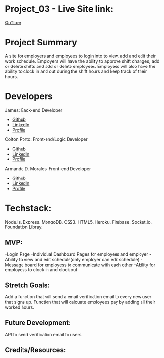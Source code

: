 # Project_03 - Live Site link: 
[OnTime](https://young-coast-74653.herokuapp.com/)

# Project Summary
A site for employers and employees to login into to view, add and edit their work schedule. Employers will have the ability to approve shift changes, add or delete shifts and add or delete employees. Employees will also have the ability to clock in and out during the shift hours and keep track of their hours.

# Developers
James: Back-end Developer
- [Github]()
- [LinkedIn]()
- [Profile]()

Colton Porto: Front-end/Logic Developer  
- [Github](https://github.com/csporto23)
- [LinkedIn](https://www.linkedin.com/in/colton-porto-b4270a17b/)
- [Profile](https://csporto23.github.io/Bootstrap-Portfolio/)

Armando D. Morales: Front-end Developer 
- [Github](https://github.com/amorales944)
- [LinkedIn](https://www.linkedin.com/in/armandodmorales/)
- [Profile](https://amorales944.github.io/portfolioNew.io/)

# Techstack:
Node.js, Express, MongoDB, CSS3, HTML5,
Heroku, Firebase, Socket.io, Foundation Libray.

## MVP:
-Login Page
-Individual Dashboard Pages for employees and employer
-Ability to view and edit schedule(only employer can edit schedule)
-Message board for employess to communicate with each other
-Ability for employess to clock in and clock out

## Stretch Goals:
Add a function that will send a email verification email to every  new user that signs up.
Function that will calcuate employees pay by adding all their worked hours. 

## Future Development:
API to send verification email to users

## Credits/Resources:
